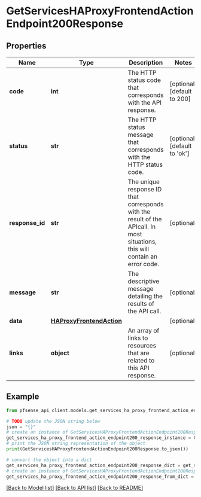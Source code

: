 # GetServicesHAProxyFrontendActionEndpoint200Response


## Properties

Name | Type | Description | Notes
------------ | ------------- | ------------- | -------------
**code** | **int** | The HTTP status code that corresponds with the API response. | [optional] [default to 200]
**status** | **str** | The HTTP status message that corresponds with the HTTP status code. | [optional] [default to 'ok']
**response_id** | **str** | The unique response ID that corresponds with the result of the APIcall. In most situations, this will contain an error code. | [optional] 
**message** | **str** | The descriptive message detailing the results of the API call. | [optional] 
**data** | [**HAProxyFrontendAction**](HAProxyFrontendAction.md) |  | [optional] 
**links** | **object** | An array of links to resources that are related to this API response. | [optional] 

## Example

```python
from pfsense_api_client.models.get_services_ha_proxy_frontend_action_endpoint200_response import GetServicesHAProxyFrontendActionEndpoint200Response

# TODO update the JSON string below
json = "{}"
# create an instance of GetServicesHAProxyFrontendActionEndpoint200Response from a JSON string
get_services_ha_proxy_frontend_action_endpoint200_response_instance = GetServicesHAProxyFrontendActionEndpoint200Response.from_json(json)
# print the JSON string representation of the object
print(GetServicesHAProxyFrontendActionEndpoint200Response.to_json())

# convert the object into a dict
get_services_ha_proxy_frontend_action_endpoint200_response_dict = get_services_ha_proxy_frontend_action_endpoint200_response_instance.to_dict()
# create an instance of GetServicesHAProxyFrontendActionEndpoint200Response from a dict
get_services_ha_proxy_frontend_action_endpoint200_response_from_dict = GetServicesHAProxyFrontendActionEndpoint200Response.from_dict(get_services_ha_proxy_frontend_action_endpoint200_response_dict)
```
[[Back to Model list]](../README.md#documentation-for-models) [[Back to API list]](../README.md#documentation-for-api-endpoints) [[Back to README]](../README.md)


